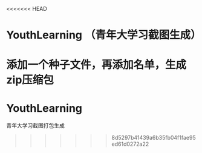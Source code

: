 <<<<<<< HEAD
# YouthLearning （青年大学习截图生成）
添加一个种子文件，再添加名单，生成zip压缩包
=======
# YouthLearning
青年大学习截图打包生成
>>>>>>> 8d5297b41439a6b35fb04f1fae95ed61d0272a22
